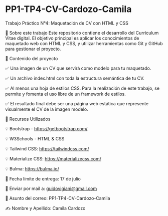# PP1-TP4-CV-Cardozo-Camila

Trabajo Práctico N°4: Maquetación de CV con HTML y CSS

📌 Sobre este trabajo
Este repositorio contiene el desarrollo del Currículum Vitae digital.
El objetivo principal es aplicar los conocimientos de maquetado web con HTML y CSS, y utilizar herramientas como Git y GitHub para gestionar el proyecto.

📌 Contenido del proyecto

✅ Una imagen de un CV que servirá como modelo para tu maquetado.

✅ Un archivo index.html con toda la estructura semántica de tu CV.

✅ Al menos una hoja de estilos CSS. Para la realización de este trabajo, se permite y fomenta el uso libre de un framework de estilos.

✅ El resultado final debe ser una página web estática que represente visualmente el CV de la imagen modelo.


📌 Recursos Utilizados

💡 Bootstrap - https://getbootstrap.com/

💡 W3Schools - HTML & CSS

💡 Tailwind CSS: https://tailwindcss.com/

💡 Materialize CSS: https://materializecss.com/

💡 Bulma: https://bulma.io/


📅 Fecha límite de entrega: 17 de julio

📧 Enviar por mail a: guidovigiani@gmail.com

📝 Asunto del correo: PP1-TP4-CV-Cardozo-Camila

✍️ Nombre y Apellido: Camila Cardozo
